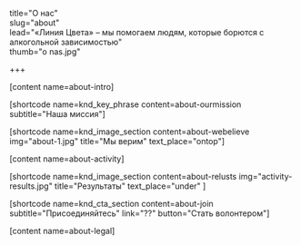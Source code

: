 title="О нас"  
slug="about"  
lead="«Линия Цвета» – мы помогаем людям, которые борются с алкогольной зависимостью"  
thumb="o nas.jpg"  

+++

[content name=about-intro]

[shortcode name=knd_key_phrase content=about-ourmission subtitle="Наша миссия"]

[shortcode name=knd_image_section content=about-webelieve img="about-1.jpg" title="Мы верим" text_place="ontop"]

[content name=about-activity]

[shortcode name=knd_image_section content=about-relusts img="activity-results.jpg" title="Результаты" text_place="under" ]

[shortcode name=knd_cta_section content=about-join subtitle="Присоединяйтесь" link="??" button="Стать волонтером"]

[content name=about-legal]
